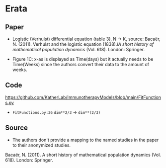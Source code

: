 # Erata

## Paper
* Logistic (Verhulst) differential equation (table 3), N -> K, source:
    Bacaër, N. (2011). Verhulst and the logistic equation (1838).*IA short history of mathematical population dynamics* (Vol. 618). London: Springer.

* Figure 1C: x-as is displayed as Time(days) but it actually needs to be Time(Weeks) since the authors convert their data to the amount of weeks.

## Code
https://github.com/KatherLab/ImmunotherapyModels/blob/main/FitFunctions.py
* `FitFunctions.py:36` `dim**2/3` -> `dim**(2/3)`

## Source
* The authors don't provide a mapping to the named studies in the paper to their anonymized studies.

Bacaër, N. (2011). A short history of mathematical population dynamics (Vol. 618). London: Springer.